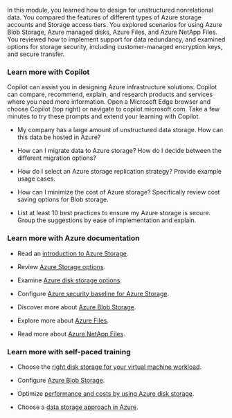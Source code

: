 In this module, you learned how to design for unstructured nonrelational data. You compared the features of different types of Azure storage accounts and Storage access tiers. You explored scenarios for using Azure Blob Storage, Azure managed disks, Azure Files, and Azure NetApp Files. You reviewed how to implement support for data redundancy, and examined options for storage security, including customer-managed encryption keys, and secure transfer.

### Learn more with Copilot

Copilot can assist you in designing Azure infrastructure solutions. Copilot can compare, recommend, explain, and research products and services where you need more information. Open a Microsoft Edge browser and choose Copilot (top right) or navigate to copilot.microsoft.com. Take a few minutes to try these prompts and extend your learning with Copilot. 

- My company has a large amount of unstructured data storage. How can this data be hosted in Azure? 

- How can I migrate data to Azure storage? How do I decide between the different migration options?

- How do I select an Azure storage replication strategy? Provide example usage cases. 

- How can I minimize the cost of Azure storage? Specifically review cost saving options for Blob storage. 

- List at least 10 best practices to ensure my Azure storage is secure. Group the suggestions by ease of implementation and explain. 

### Learn more with Azure documentation

- Read an [introduction to Azure Storage](/azure/storage/common/storage-introduction?toc=/azure/storage/blobs/toc.json).

- Review [Azure Storage options](/azure/cloud-adoption-framework/ready/considerations/storage-options).

- Examine [Azure disk storage options](/azure/virtual-machines/managed-disks-overview).

- Configure [Azure security baseline for Azure Storage](/security/benchmark/azure/baselines/storage-security-baseline).

- Discover more about [Azure Blob Storage](/azure/storage/blobs/storage-blobs-overview).

- Explore more about [Azure Files](/azure/storage/files/storage-files-introduction).

- Read more about [Azure NetApp Files](/azure/azure-netapp-files/azure-netapp-files-introduction).

### Learn more with self-paced training

- Choose the [right disk storage for your virtual machine workload](/training/modules/choose-the-right-disk-storage-for-vm-workload/).

- Configure [Azure Blob Storage](/training/modules/configure-blob-storage/).

- Optimize [performance and costs by using Azure disk storage](/training/modules/optimize-performance-and-costs-using-azure-disk-storage/).

- Choose a [data storage approach in Azure](/training/modules/choose-storage-approach-in-azure/).
